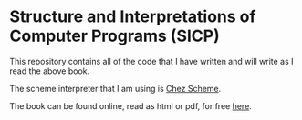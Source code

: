 # Structure and Interpretations of Computer Programs (SICP)

This repository contains all of the code that I have written and will write as I
read the above book.

The scheme interpreter that I am using
is [Chez Scheme](https://github.com/cisco/ChezScheme).

The book can be found online, read as html or pdf, for free [here](https://mitpress.mit.edu/sites/default/files/sicp/index.html).
